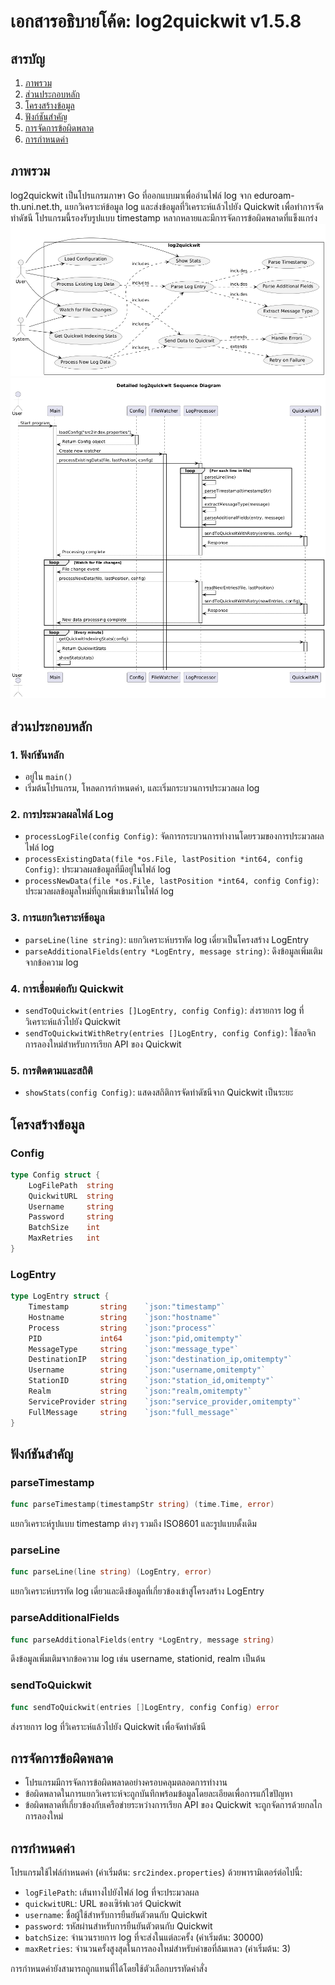 # เอกสารอธิบายโค้ด: log2quickwit v1.5.8

## สารบัญ
1. [ภาพรวม](#ภาพรวม)
2. [ส่วนประกอบหลัก](#ส่วนประกอบหลัก)
3. [โครงสร้างข้อมูล](#โครงสร้างข้อมูล)
4. [ฟังก์ชันสำคัญ](#ฟังก์ชันสำคัญ)
5. [การจัดการข้อผิดพลาด](#การจัดการข้อผิดพลาด)
6. [การกำหนดค่า](#การกำหนดค่า)

## ภาพรวม
log2quickwit เป็นโปรแกรมภาษา Go ที่ออกแบบมาเพื่ออ่านไฟล์ log จาก eduroam-th.uni.net.th, แยกวิเคราะห์ข้อมูล log และส่งข้อมูลที่วิเคราะห์แล้วไปยัง Quickwit เพื่อทำการจัดทำดัชนี โปรแกรมนี้รองรับรูปแบบ timestamp หลากหลายและมีการจัดการข้อผิดพลาดที่แข็งแกร่ง
![usecase](./plantUML/usecase.png)
![seq](./plantUML/sequence.png)

## ส่วนประกอบหลัก

### 1. ฟังก์ชันหลัก
- อยู่ใน `main()`
- เริ่มต้นโปรแกรม, โหลดการกำหนดค่า, และเริ่มกระบวนการประมวลผล log

### 2. การประมวลผลไฟล์ Log
- `processLogFile(config Config)`: จัดการกระบวนการทำงานโดยรวมของการประมวลผลไฟล์ log
- `processExistingData(file *os.File, lastPosition *int64, config Config)`: ประมวลผลข้อมูลที่มีอยู่ในไฟล์ log
- `processNewData(file *os.File, lastPosition *int64, config Config)`: ประมวลผลข้อมูลใหม่ที่ถูกเพิ่มเข้ามาในไฟล์ log

### 3. การแยกวิเคราะห์ข้อมูล
- `parseLine(line string)`: แยกวิเคราะห์บรรทัด log เดี่ยวเป็นโครงสร้าง LogEntry
- `parseAdditionalFields(entry *LogEntry, message string)`: ดึงข้อมูลเพิ่มเติมจากข้อความ log

### 4. การเชื่อมต่อกับ Quickwit
- `sendToQuickwit(entries []LogEntry, config Config)`: ส่งรายการ log ที่วิเคราะห์แล้วไปยัง Quickwit
- `sendToQuickwitWithRetry(entries []LogEntry, config Config)`: ใช้ลอจิกการลองใหม่สำหรับการเรียก API ของ Quickwit

### 5. การติดตามและสถิติ
- `showStats(config Config)`: แสดงสถิติการจัดทำดัชนีจาก Quickwit เป็นระยะ

## โครงสร้างข้อมูล

### Config
```go
type Config struct {
    LogFilePath  string
    QuickwitURL  string
    Username     string
    Password     string
    BatchSize    int
    MaxRetries   int
}
```

### LogEntry
```go
type LogEntry struct {
    Timestamp       string    `json:"timestamp"`
    Hostname        string    `json:"hostname"`
    Process         string    `json:"process"`
    PID             int64     `json:"pid,omitempty"`
    MessageType     string    `json:"message_type"`
    DestinationIP   string    `json:"destination_ip,omitempty"`
    Username        string    `json:"username,omitempty"`
    StationID       string    `json:"station_id,omitempty"`
    Realm           string    `json:"realm,omitempty"`
    ServiceProvider string    `json:"service_provider,omitempty"`
    FullMessage     string    `json:"full_message"`
}
```

## ฟังก์ชันสำคัญ

### parseTimestamp
```go
func parseTimestamp(timestampStr string) (time.Time, error)
```
แยกวิเคราะห์รูปแบบ timestamp ต่างๆ รวมถึง ISO8601 และรูปแบบดั้งเดิม

### parseLine
```go
func parseLine(line string) (LogEntry, error)
```
แยกวิเคราะห์บรรทัด log เดี่ยวและดึงข้อมูลที่เกี่ยวข้องเข้าสู่โครงสร้าง LogEntry

### parseAdditionalFields
```go
func parseAdditionalFields(entry *LogEntry, message string)
```
ดึงข้อมูลเพิ่มเติมจากข้อความ log เช่น username, stationid, realm เป็นต้น

### sendToQuickwit
```go
func sendToQuickwit(entries []LogEntry, config Config) error
```
ส่งรายการ log ที่วิเคราะห์แล้วไปยัง Quickwit เพื่อจัดทำดัชนี

## การจัดการข้อผิดพลาด
- โปรแกรมมีการจัดการข้อผิดพลาดอย่างครอบคลุมตลอดการทำงาน
- ข้อผิดพลาดในการแยกวิเคราะห์จะถูกบันทึกพร้อมข้อมูลโดยละเอียดเพื่อการแก้ไขปัญหา
- ข้อผิดพลาดที่เกี่ยวข้องกับเครือข่ายระหว่างการเรียก API ของ Quickwit จะถูกจัดการด้วยกลไกการลองใหม่

## การกำหนดค่า
โปรแกรมใช้ไฟล์กำหนดค่า (ค่าเริ่มต้น: `src2index.properties`) ด้วยพารามิเตอร์ต่อไปนี้:
- `logFilePath`: เส้นทางไปยังไฟล์ log ที่จะประมวลผล
- `quickwitURL`: URL ของเซิร์ฟเวอร์ Quickwit
- `username`: ชื่อผู้ใช้สำหรับการยืนยันตัวตนกับ Quickwit
- `password`: รหัสผ่านสำหรับการยืนยันตัวตนกับ Quickwit
- `batchSize`: จำนวนรายการ log ที่จะส่งในแต่ละครั้ง (ค่าเริ่มต้น: 30000)
- `maxRetries`: จำนวนครั้งสูงสุดในการลองใหม่สำหรับคำขอที่ล้มเหลว (ค่าเริ่มต้น: 3)

การกำหนดค่ายังสามารถถูกแทนที่ได้โดยใช้ตัวเลือกบรรทัดคำสั่ง